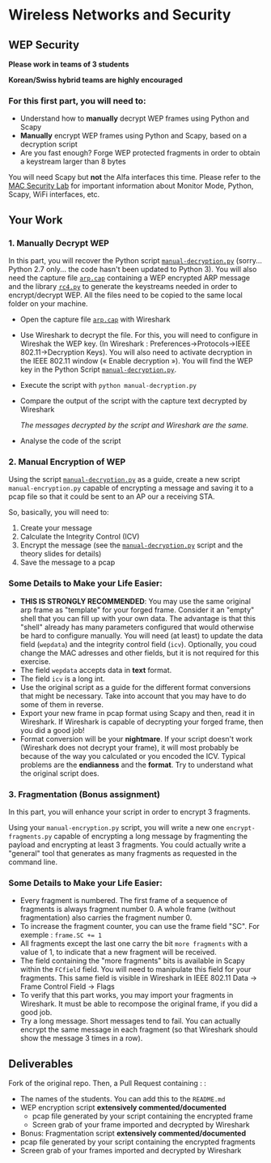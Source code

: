 # Wireless Networks and Security

## WEP Security

__Please work in teams of 3 students__

__Korean/Swiss hybrid teams are highly encouraged__

### For this first part, you will need to:

* Understand how to __manually__ decrypt WEP frames using Python and Scapy 
* __Manually__ encrypt WEP frames using Python and Scapy, based on a decryption script
* Are you fast enough? Forge WEP protected fragments in order to obtain a keystream larger than 8 bytes


You will need Scapy but __not__ the Alfa interfaces this time. Please refer to the [MAC Security Lab](https://github.com/arubinst/SU19-WLANSec-Lab1-MAC) for important information about Monitor Mode, Python, Scapy, WiFi interfaces, etc.


## Your Work

### 1. Manually Decrypt WEP

In this part, you will recover the Python script [`manual-decryption.py`](./files/manual-decryption.py) (sorry... Python 2.7 only... the code hasn't been updated to Python 3). You will also need the capture file [`arp.cap`](./files/arp.cap) containing a WEP encrypted ARP message and the library [`rc4.py`](./files/rc4.py) to generate the keystreams needed in order to encrypt/decrypt WEP. All the files need to be copied to the same local folder on your machine.

- Open the capture file [`arp.cap`](./files/arp.cap) with Wireshark
   
- Use Wireshark to decrypt the file. For this, you will need to configure in Wireshak the WEP key. (In Wireshark : Preferences&rarr;Protocols&rarr;IEEE 802.11&rarr;Decryption Keys). You will also need to activate decryption in the IEEE 802.11 window (« Enable decryption »). You will find the WEP key in the Python Script [`manual-decryption.py`](./files/manual-decryption.py).
   
- Execute the script with `python manual-decryption.py`
   
- Compare the output of the script with the capture text decrypted by Wireshark
   
   *The messages decrypted by the script and Wireshark are the same.*
- Analyse the code of the script



### 2. Manual Encryption of WEP

Using the script [`manual-decryption.py`](./files/manual-decryption.py) as a guide, create a new script `manual-encryption.py` capable of encrypting a message and saving it to a pcap file so that it could be sent to an AP our a receiving STA.

So, basically, you will need to:

1. Create your message
2. Calculate the Integrity Control (ICV)
3. Encrypt the message (see the [`manual-decryption.py`](./files/manual-decryption.py) script and the theory slides for details)
4. Save the message to a pcap


### Some Details to Make your Life Easier:

- __THIS IS STRONGLY RECOMMENDED__: You may use the same original arp frame as "template" for your forged frame. Consider it an "empty" shell that you can fill up with your own data. The advantage is that this "shell" already has many parameters configured that would otherwise be hard to configure manually. You will need (at least) to update the data field (`wepdata`) and the integrity control field (`icv`). Optionally, you coud change the MAC adresses and other fields, but it is not required for this exercise. 
- The field `wepdata` accepts data in __text__ format.
- The field `icv` is a long int.
- Use the original script as a guide for the different format conversions that might be necessary. Take into account that you may have to do some of them in reverse.
- Export your new frame in pcap format using Scapy and then, read it in Wireshark. If Wireshark is capable of decrypting your forged frame, then you did a good job!
- Format conversion will be your __nightmare__. If your script doesn't work (Wireshark does not decrypt your frame), it will most probably be because of the way you calculated or you encoded the ICV. Typical problems are the __endianness__ and the __format__. Try to understand what the original script does. 


### 3. Fragmentation (Bonus assignment)

In this part, you will enhance your script in order to encrypt 3 fragments.

Using your `manual-encryption.py` script, you will write a new one `encrypt-fragments.py` capable of encrypting a long message by fragmenting the payload and encrypting at least 3 fragments. You could actually write a "general" tool that generates as many fragments as requested in the command line.

### Some Details to Make your Life Easier:

- Every fragment is numbered. The first frame of a sequence of fragments is always fragment number 0. A whole frame (without fragmentation) also carries the fragment number 0.
- To increase the fragment counter, you can use the frame field "SC". For exemple : `frame.SC += 1`
- All fragments except the last one carry the bit `more fragments` with a value of 1, to indicate that a new fragment will be received.
- The field containing the "more fragments" bits is available in Scapy within the `FCfield` field. You will need to manipulate this field for your fragments. This same field is visible in Wireshark in IEEE 802.11 Data &rarr; Frame Control Field &rarr; Flags
- To verify that this part works, you may import your fragments in Wireshark. It must be able to recompose the original frame, if you did a good job.
- Try a long message. Short messages tend to fail. You can actually encrypt the same message in each fragment (so that Wireshark should show the message 3 times in a row).


## Deliverables

Fork of the original repo. Then, a Pull Request containing : :

- The names of the students. You can add this to the ```README.md```
- WEP encryption script __extensively commented/documented__
  - pcap file generated by your script containing the encrypted frame
  - Screen grab of your frame imported and decrypted by Wireshark
-	Bonus: Fragmentation script __extensively commented/documented__
  - pcap file generated by your script containing the encrypted fragments
  - Screen grab of your frames imported and decrypted by Wireshark 
